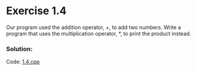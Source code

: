 # Exercise 1.4
Our program used the addition operator, +, to add two numbers. Write
a program that uses the multiplication operator, *, to print the product instead. 

### Solution:
Code: [1.4.cpp](../exercises/1.4.cpp)